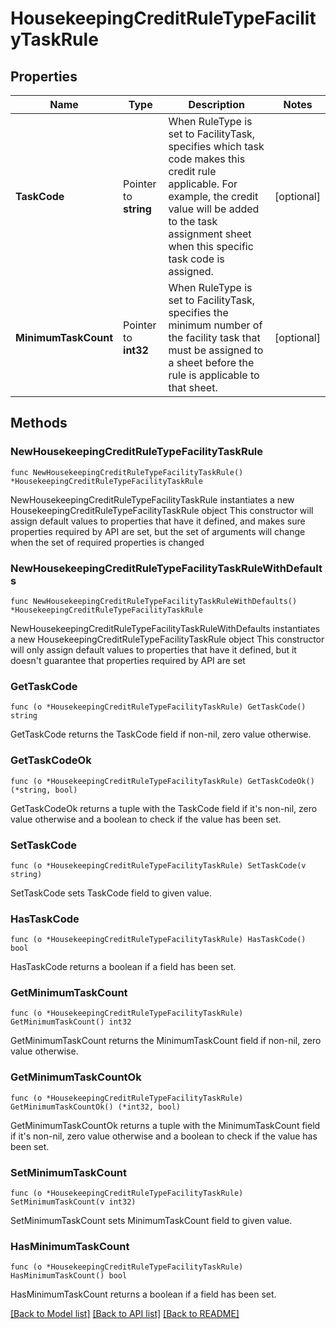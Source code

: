 # HousekeepingCreditRuleTypeFacilityTaskRule

## Properties

Name | Type | Description | Notes
------------ | ------------- | ------------- | -------------
**TaskCode** | Pointer to **string** | When RuleType is set to FacilityTask, specifies which task code makes this credit rule applicable. For example, the credit value will be added to the task assignment sheet when this specific task code is assigned. | [optional] 
**MinimumTaskCount** | Pointer to **int32** | When RuleType is set to FacilityTask, specifies the minimum number of the facility task that must be assigned to a sheet before the rule is applicable to that sheet. | [optional] 

## Methods

### NewHousekeepingCreditRuleTypeFacilityTaskRule

`func NewHousekeepingCreditRuleTypeFacilityTaskRule() *HousekeepingCreditRuleTypeFacilityTaskRule`

NewHousekeepingCreditRuleTypeFacilityTaskRule instantiates a new HousekeepingCreditRuleTypeFacilityTaskRule object
This constructor will assign default values to properties that have it defined,
and makes sure properties required by API are set, but the set of arguments
will change when the set of required properties is changed

### NewHousekeepingCreditRuleTypeFacilityTaskRuleWithDefaults

`func NewHousekeepingCreditRuleTypeFacilityTaskRuleWithDefaults() *HousekeepingCreditRuleTypeFacilityTaskRule`

NewHousekeepingCreditRuleTypeFacilityTaskRuleWithDefaults instantiates a new HousekeepingCreditRuleTypeFacilityTaskRule object
This constructor will only assign default values to properties that have it defined,
but it doesn't guarantee that properties required by API are set

### GetTaskCode

`func (o *HousekeepingCreditRuleTypeFacilityTaskRule) GetTaskCode() string`

GetTaskCode returns the TaskCode field if non-nil, zero value otherwise.

### GetTaskCodeOk

`func (o *HousekeepingCreditRuleTypeFacilityTaskRule) GetTaskCodeOk() (*string, bool)`

GetTaskCodeOk returns a tuple with the TaskCode field if it's non-nil, zero value otherwise
and a boolean to check if the value has been set.

### SetTaskCode

`func (o *HousekeepingCreditRuleTypeFacilityTaskRule) SetTaskCode(v string)`

SetTaskCode sets TaskCode field to given value.

### HasTaskCode

`func (o *HousekeepingCreditRuleTypeFacilityTaskRule) HasTaskCode() bool`

HasTaskCode returns a boolean if a field has been set.

### GetMinimumTaskCount

`func (o *HousekeepingCreditRuleTypeFacilityTaskRule) GetMinimumTaskCount() int32`

GetMinimumTaskCount returns the MinimumTaskCount field if non-nil, zero value otherwise.

### GetMinimumTaskCountOk

`func (o *HousekeepingCreditRuleTypeFacilityTaskRule) GetMinimumTaskCountOk() (*int32, bool)`

GetMinimumTaskCountOk returns a tuple with the MinimumTaskCount field if it's non-nil, zero value otherwise
and a boolean to check if the value has been set.

### SetMinimumTaskCount

`func (o *HousekeepingCreditRuleTypeFacilityTaskRule) SetMinimumTaskCount(v int32)`

SetMinimumTaskCount sets MinimumTaskCount field to given value.

### HasMinimumTaskCount

`func (o *HousekeepingCreditRuleTypeFacilityTaskRule) HasMinimumTaskCount() bool`

HasMinimumTaskCount returns a boolean if a field has been set.


[[Back to Model list]](../README.md#documentation-for-models) [[Back to API list]](../README.md#documentation-for-api-endpoints) [[Back to README]](../README.md)


